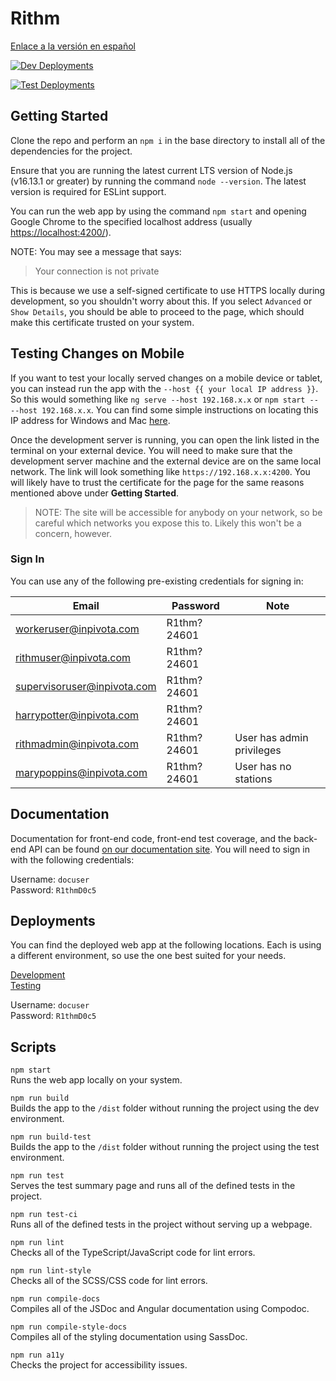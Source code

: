 # Rithm

[Enlace a la versión en español](README_ES.md)

[![Dev Deployments](https://github.com/strut-software/rithm-front-end/actions/workflows/dev-deployments.yml/badge.svg)](https://github.com/strut-software/rithm-front-end/actions/workflows/dev-deployments.yml)

[![Test Deployments](https://github.com/strut-software/rithm-front-end/actions/workflows/test-deployments.yml/badge.svg)](https://github.com/strut-software/rithm-front-end/actions/workflows/test-deployments.yml)

## Getting Started

Clone the repo and perform an `npm i` in the base directory to install all of the dependencies for the project.

Ensure that you are running the latest current LTS version of Node.js (v16.13.1 or greater) by running the command `node --version`. The latest version is required for ESLint support.

You can run the web app by using the command `npm start` and opening Google Chrome to the specified localhost address (usually [https://localhost:4200/](https://localhost:4200/)).

NOTE: You may see a message that says:

> Your connection is not private

This is because we use a self-signed certificate to use HTTPS locally during development, so you shouldn't worry about this. If you select `Advanced` or `Show Details`, you should be able to proceed to the page, which should make this certificate trusted on your system.

## Testing Changes on Mobile

If you want to test your locally served changes on a mobile device or tablet, you can instead run the app with the `--host {{ your local IP address }}`. So this would something like `ng serve --host 192.168.x.x` or `npm start -- --host 192.168.x.x`. You can find some simple instructions on locating this IP address for Windows and Mac [here](https://www.ipconfig.in/what-is-my-local-ip-address/).

Once the development server is running, you can open the link listed in the terminal on your external device. You will need to make sure that the development server machine and the external device are on the same local network. The link will look something like `https://192.168.x.x:4200`. You will likely have to trust the certificate for the page for the same reasons mentioned above under **Getting Started**.

> NOTE: The site will be accessible for anybody on your network, so be careful which networks you expose this to. Likely this won't be a concern, however.

### Sign In

You can use any of the following pre-existing credentials for signing in:

| Email                       | Password    | Note                      |
| --------------------------- | ----------- | ------------------------- |
| workeruser@inpivota.com     | R1thm?24601 |
| rithmuser@inpivota.com      | R1thm?24601 |
| supervisoruser@inpivota.com | R1thm?24601 |
| harrypotter@inpivota.com    | R1thm?24601 |
| rithmadmin@inpivota.com     | R1thm?24601 | User has admin privileges |
| marypoppins@inpivota.com    | R1thm?24601 | User has no stations      |

## Documentation

Documentation for front-end code, front-end test coverage, and the back-end API can be found [on our documentation site](https://devapi.rithm.tech). You will need to sign in with the following credentials:

Username: `docuser` \
Password: `R1thmD0c5`

## Deployments

You can find the deployed web app at the following locations. Each is using a different environment, so use the one best suited for your needs.

[Development](https://devapp.rithm.tech) \
[Testing](https://testapp.rithm.tech)

Username: `docuser` \
Password: `R1thmD0c5`

## Scripts

`npm start`\
Runs the web app locally on your system.

`npm run build`\
Builds the app to the `/dist` folder without running the project using the dev environment.

`npm run build-test`\
Builds the app to the `/dist` folder without running the project using the test environment.

`npm run test`\
Serves the test summary page and runs all of the defined tests in the project.

`npm run test-ci`\
Runs all of the defined tests in the project without serving up a webpage.

`npm run lint`\
Checks all of the TypeScript/JavaScript code for lint errors.

`npm run lint-style`\
Checks all of the SCSS/CSS code for lint errors.

`npm run compile-docs`\
Compiles all of the JSDoc and Angular documentation using Compodoc.

`npm run compile-style-docs`\
Compiles all of the styling documentation using SassDoc.

`npm run a11y`\
Checks the project for accessibility issues.
